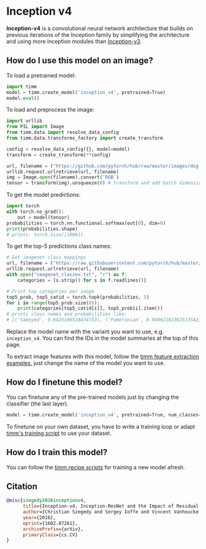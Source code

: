 # Inception v4

**Inception-v4** is a convolutional neural network architecture that builds on previous iterations of the Inception family by simplifying the architecture and using more inception modules than [Inception-v3](https://paperswithcode.com/method/inception-v3).
## How do I use this model on an image?
To load a pretrained model:

```python
import timm
model = timm.create_model('inception_v4', pretrained=True)
model.eval()
```

To load and preprocess the image:
```python 
import urllib
from PIL import Image
from timm.data import resolve_data_config
from timm.data.transforms_factory import create_transform

config = resolve_data_config({}, model=model)
transform = create_transform(**config)

url, filename = ("https://github.com/pytorch/hub/raw/master/images/dog.jpg", "dog.jpg")
urllib.request.urlretrieve(url, filename)
img = Image.open(filename).convert('RGB')
tensor = transform(img).unsqueeze(0) # transform and add batch dimension
```

To get the model predictions:
```python
import torch
with torch.no_grad():
    out = model(tensor)
probabilities = torch.nn.functional.softmax(out[0], dim=0)
print(probabilities.shape)
# prints: torch.Size([1000])
```

To get the top-5 predictions class names:
```python
# Get imagenet class mappings
url, filename = ("https://raw.githubusercontent.com/pytorch/hub/master/imagenet_classes.txt", "imagenet_classes.txt")
urllib.request.urlretrieve(url, filename) 
with open("imagenet_classes.txt", "r") as f:
    categories = [s.strip() for s in f.readlines()]

# Print top categories per image
top5_prob, top5_catid = torch.topk(probabilities, 5)
for i in range(top5_prob.size(0)):
    print(categories[top5_catid[i]], top5_prob[i].item())
# prints class names and probabilities like:
# [('Samoyed', 0.6425196528434753), ('Pomeranian', 0.04062102362513542), ('keeshond', 0.03186424449086189), ('white wolf', 0.01739676296710968), ('Eskimo dog', 0.011717947199940681)]
```

Replace the model name with the variant you want to use, e.g. `inception_v4`. You can find the IDs in the model summaries at the top of this page.

To extract image features with this model, follow the [timm feature extraction examples](https://rwightman.github.io/pytorch-image-models/feature_extraction/), just change the name of the model you want to use.

## How do I finetune this model?
You can finetune any of the pre-trained models just by changing the classifier (the last layer).
```python
model = timm.create_model('inception_v4', pretrained=True, num_classes=NUM_FINETUNE_CLASSES)
```
To finetune on your own dataset, you have to write a training loop or adapt [timm's training
script](https://github.com/rwightman/pytorch-image-models/blob/master/train.py) to use your dataset.

## How do I train this model?

You can follow the [timm recipe scripts](https://rwightman.github.io/pytorch-image-models/scripts/) for training a new model afresh.

## Citation

```BibTeX
@misc{szegedy2016inceptionv4,
      title={Inception-v4, Inception-ResNet and the Impact of Residual Connections on Learning}, 
      author={Christian Szegedy and Sergey Ioffe and Vincent Vanhoucke and Alex Alemi},
      year={2016},
      eprint={1602.07261},
      archivePrefix={arXiv},
      primaryClass={cs.CV}
}
```

<!--
Type: model-index
Collections:
- Name: Inception v4
  Paper:
    Title: Inception-v4, Inception-ResNet and the Impact of Residual Connections on
      Learning
    URL: https://paperswithcode.com/paper/inception-v4-inception-resnet-and-the-impact
Models:
- Name: inception_v4
  In Collection: Inception v4
  Metadata:
    FLOPs: 15806527936
    Parameters: 42680000
    File Size: 171082495
    Architecture:
    - Average Pooling
    - Dropout
    - Inception-A
    - Inception-B
    - Inception-C
    - Reduction-A
    - Reduction-B
    - Softmax
    Tasks:
    - Image Classification
    Training Techniques:
    - Label Smoothing
    - RMSProp
    - Weight Decay
    Training Data:
    - ImageNet
    Training Resources: 20x NVIDIA Kepler GPUs
    ID: inception_v4
    LR: 0.045
    Dropout: 0.2
    Crop Pct: '0.875'
    Momentum: 0.9
    Image Size: '299'
    Interpolation: bicubic
  Code: https://github.com/rwightman/pytorch-image-models/blob/d8e69206be253892b2956341fea09fdebfaae4e3/timm/models/inception_v4.py#L313
  Weights: https://github.com/rwightman/pytorch-image-models/releases/download/v0.1-cadene/inceptionv4-8e4777a0.pth
  Results:
  - Task: Image Classification
    Dataset: ImageNet
    Metrics:
      Top 1 Accuracy: 1.01%
      Top 5 Accuracy: 16.85%
-->